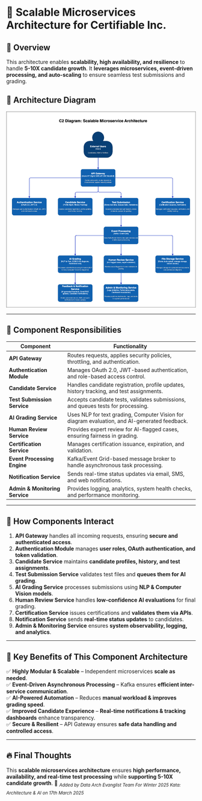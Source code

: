 # 🚀 Scalable Microservices Architecture for Certifiable Inc.

## **🔹 Overview**
This architecture enables **scalability, high availability, and resilience** to handle **5-10X candidate growth**. It **leverages microservices, event-driven processing, and auto-scaling** to ensure seamless test submissions and grading.

## **📌 Architecture Diagram**


![img.png](../images/scalable_architecture.png)


---

## **📌 Component Responsibilities**

| **Component**                 | **Functionality** |
|--------------------------------|------------------|
| **API Gateway**               | Routes requests, applies security policies, throttling, and authentication. |
| **Authentication Module**     | Manages OAuth 2.0, JWT-based authentication, and role-based access control. |
| **Candidate Service**         | Handles candidate registration, profile updates, history tracking, and test assignments. |
| **Test Submission Service**   | Accepts candidate tests, validates submissions, and queues tests for processing. |
| **AI Grading Service**        | Uses NLP for text grading, Computer Vision for diagram evaluation, and AI-generated feedback. |
| **Human Review Service**      | Provides expert review for AI-flagged cases, ensuring fairness in grading. |
| **Certification Service**      | Manages certification issuance, expiration, and validation. |
| **Event Processing Engine**   | Kafka/Event Grid-based message broker to handle asynchronous task processing. |
| **Notification Service**      | Sends real-time status updates via email, SMS, and web notifications. |
| **Admin & Monitoring Service** | Provides logging, analytics, system health checks, and performance monitoring. |

---

## **📌 How Components Interact**
1. **API Gateway** handles all incoming requests, ensuring **secure and authenticated access**.
2. **Authentication Module** manages **user roles, OAuth authentication, and token validation**.
3. **Candidate Service** maintains **candidate profiles, history, and test assignments**.
4. **Test Submission Service** validates test files and **queues them for AI grading**.
5. **AI Grading Service** processes submissions using **NLP & Computer Vision models**.
6. **Human Review Service** handles **low-confidence AI evaluations** for final grading.
7. **Certification Service** issues certifications and **validates them via APIs**.
8. **Notification Service** sends **real-time status updates** to candidates.
9. **Admin & Monitoring Service** ensures **system observability, logging, and analytics**.

---

## **🎯 Key Benefits of This Component Architecture**
✅ **Highly Modular & Scalable** – Independent microservices **scale as needed**.  
✅ **Event-Driven Asynchronous Processing** – Kafka ensures **efficient inter-service communication**.  
✅ **AI-Powered Automation** – Reduces **manual workload & improves grading speed**.  
✅ **Improved Candidate Experience** – **Real-time notifications & tracking dashboards** enhance transparency.  
✅ **Secure & Resilient** – API Gateway ensures **safe data handling and controlled access**.

---

## **🔥 Final Thoughts**
This **scalable microservices architecture** ensures **high performance, availability, and real-time test processing** while **supporting 5-10X candidate growth**. 🚀
<sub>*Added by Data Arch Evanglist Team For Winter 2025 Kata: Architecture & AI on 17th March 2025*</sub>